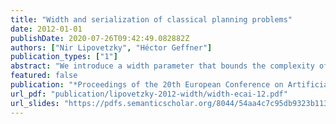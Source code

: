 ```yaml
---
title: "Width and serialization of classical planning problems"
date: 2012-01-01
publishDate: 2020-07-26T09:42:49.082882Z
authors: ["Nir Lipovetzky", "Héctor Geffner"]
publication_types: ["1"]
abstract: "We introduce a width parameter that bounds the complexity of classical planning problems and domains, along with a simple but effective blind-search procedure that runs in time that is exponential in the problem width. We show that many benchmark domains have a bounded and small width provided that goals are restricted to single atoms, and hence that such problems are provably solvable in low polynomial time. We then focus on the practical value of these ideas over the existing benchmarks which feature conjunctive goals. We show that the blind-search procedure can be used for both serializing the goal into subgoals and for solving the resulting problems, resulting in a ‘blind’ planner that competes well with a best-first search planner guided by state-of-the-art heuristics. In addition, ideas like helpful actions and landmarks can be integrated as well, producing a planner with state-of-the-art performance."
featured: false
publication: "*Proceedings of the 20th European Conference on Artificial Intelligence (ECAI)*"
url_pdf: "publication/lipovetzky-2012-width/width-ecai-12.pdf"
url_slides: "https://pdfs.semanticscholar.org/8044/54aa4c7c95db9323b113a9c189eac700dfba.pdf"
---
```


